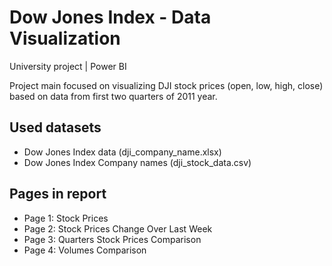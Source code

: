 # Dow Jones Index - Data Visualization

University project | Power BI

Project main focused on visualizing DJI stock prices (open, low, high, close) based on data from first two quarters of 2011 year.

## Used datasets

* Dow Jones Index data (dji_company_name.xlsx)
* Dow Jones Index Company names (dji_stock_data.csv)

## Pages in report

* Page 1: Stock Prices
* Page 2: Stock Prices Change Over Last Week
* Page 3: Quarters Stock Prices Comparison
* Page 4: Volumes Comparison